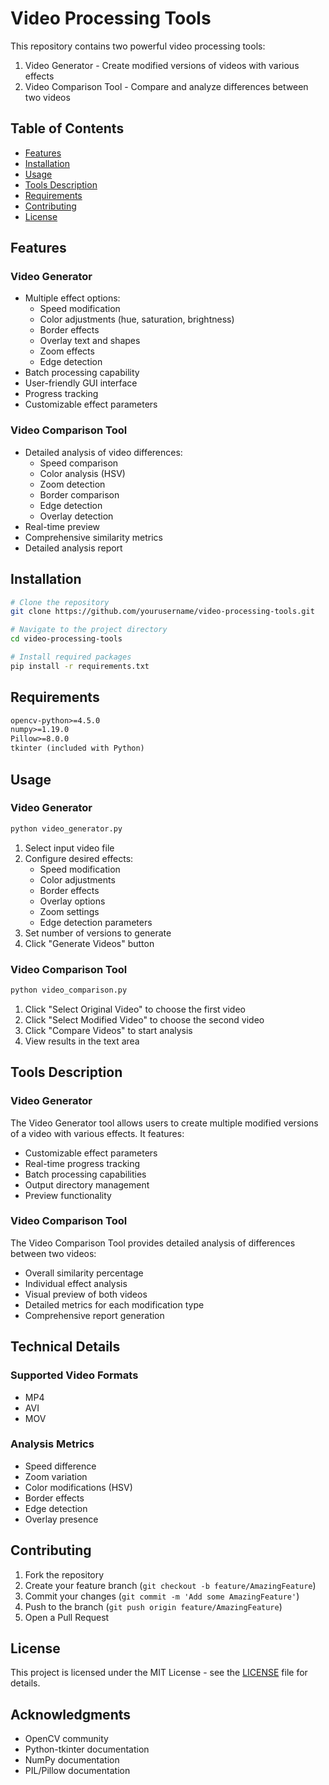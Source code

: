 # Video Processing Tools

This repository contains two powerful video processing tools:
1. Video Generator - Create modified versions of videos with various effects
2. Video Comparison Tool - Compare and analyze differences between two videos

## Table of Contents
- [Features](#features)
- [Installation](#installation)
- [Usage](#usage)
- [Tools Description](#tools-description)
- [Requirements](#requirements)
- [Contributing](#contributing)
- [License](#license)

## Features

### Video Generator
- Multiple effect options:
  - Speed modification
  - Color adjustments (hue, saturation, brightness)
  - Border effects
  - Overlay text and shapes
  - Zoom effects
  - Edge detection
- Batch processing capability
- User-friendly GUI interface
- Progress tracking
- Customizable effect parameters

### Video Comparison Tool
- Detailed analysis of video differences:
  - Speed comparison
  - Color analysis (HSV)
  - Zoom detection
  - Border comparison
  - Edge detection
  - Overlay detection
- Real-time preview
- Comprehensive similarity metrics
- Detailed analysis report

## Installation

```bash
# Clone the repository
git clone https://github.com/yourusername/video-processing-tools.git

# Navigate to the project directory
cd video-processing-tools

# Install required packages
pip install -r requirements.txt
```

## Requirements

```txt
opencv-python>=4.5.0
numpy>=1.19.0
Pillow>=8.0.0
tkinter (included with Python)
```

## Usage

### Video Generator

```bash
python video_generator.py
```

1. Select input video file
2. Configure desired effects:
   - Speed modification
   - Color adjustments
   - Border effects
   - Overlay options
   - Zoom settings
   - Edge detection parameters
3. Set number of versions to generate
4. Click "Generate Videos" button

### Video Comparison Tool

```bash
python video_comparison.py
```

1. Click "Select Original Video" to choose the first video
2. Click "Select Modified Video" to choose the second video
3. Click "Compare Videos" to start analysis
4. View results in the text area

## Tools Description

### Video Generator
The Video Generator tool allows users to create multiple modified versions of a video with various effects. It features:
- Customizable effect parameters
- Real-time progress tracking
- Batch processing capabilities
- Output directory management
- Preview functionality

### Video Comparison Tool
The Video Comparison Tool provides detailed analysis of differences between two videos:
- Overall similarity percentage
- Individual effect analysis
- Visual preview of both videos
- Detailed metrics for each modification type
- Comprehensive report generation

## Technical Details

### Supported Video Formats
- MP4
- AVI
- MOV

### Analysis Metrics
- Speed difference
- Zoom variation
- Color modifications (HSV)
- Border effects
- Edge detection
- Overlay presence

## Contributing
1. Fork the repository
2. Create your feature branch (`git checkout -b feature/AmazingFeature`)
3. Commit your changes (`git commit -m 'Add some AmazingFeature'`)
4. Push to the branch (`git push origin feature/AmazingFeature`)
5. Open a Pull Request

## License
This project is licensed under the MIT License - see the [LICENSE](LICENSE) file for details.

## Acknowledgments
- OpenCV community
- Python-tkinter documentation
- NumPy documentation
- PIL/Pillow documentation
